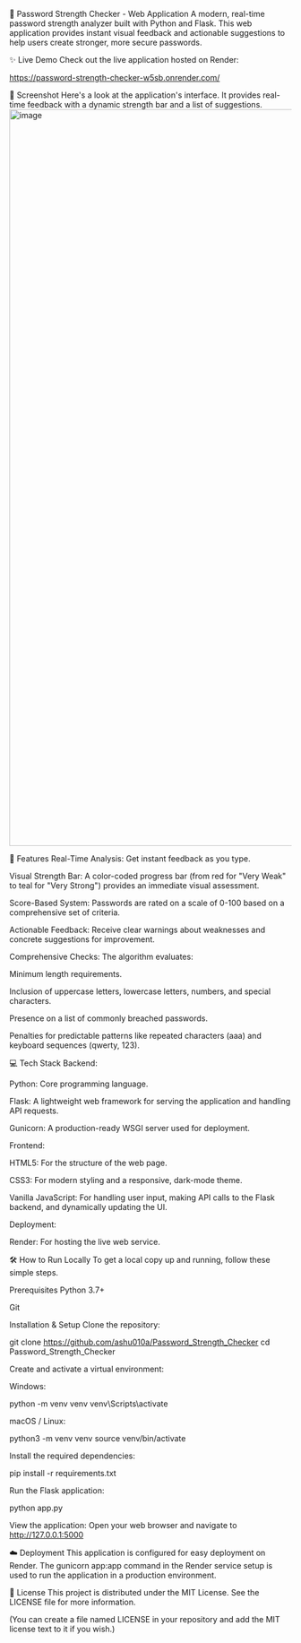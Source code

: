 🚀 Password Strength Checker - Web Application
A modern, real-time password strength analyzer built with Python and Flask. This web application provides instant visual feedback and actionable suggestions to help users create stronger, more secure passwords.

✨ Live Demo
Check out the live application hosted on Render:

https://password-strength-checker-w5sb.onrender.com/


📸 Screenshot
Here's a look at the application's interface. It provides real-time feedback with a dynamic strength bar and a list of suggestions.
<img width="2468" height="1315" alt="image" src="https://github.com/user-attachments/assets/6bf36975-f3b9-43d1-869a-9d9bb9880d3d" />


🌟 Features
Real-Time Analysis: Get instant feedback as you type.

Visual Strength Bar: A color-coded progress bar (from red for "Very Weak" to teal for "Very Strong") provides an immediate visual assessment.

Score-Based System: Passwords are rated on a scale of 0-100 based on a comprehensive set of criteria.

Actionable Feedback: Receive clear warnings about weaknesses and concrete suggestions for improvement.

Comprehensive Checks: The algorithm evaluates:

Minimum length requirements.

Inclusion of uppercase letters, lowercase letters, numbers, and special characters.

Presence on a list of commonly breached passwords.

Penalties for predictable patterns like repeated characters (aaa) and keyboard sequences (qwerty, 123).

💻 Tech Stack
Backend:

Python: Core programming language.

Flask: A lightweight web framework for serving the application and handling API requests.

Gunicorn: A production-ready WSGI server used for deployment.

Frontend:

HTML5: For the structure of the web page.

CSS3: For modern styling and a responsive, dark-mode theme.

Vanilla JavaScript: For handling user input, making API calls to the Flask backend, and dynamically updating the UI.

Deployment:

Render: For hosting the live web service.

🛠️ How to Run Locally
To get a local copy up and running, follow these simple steps.

Prerequisites
Python 3.7+

Git

Installation & Setup
Clone the repository:

git clone https://github.com/ashu010a/Password_Strength_Checker
cd Password_Strength_Checker

Create and activate a virtual environment:

Windows:

python -m venv venv
venv\Scripts\activate

macOS / Linux:

python3 -m venv venv
source venv/bin/activate

Install the required dependencies:

pip install -r requirements.txt

Run the Flask application:

python app.py

View the application:
Open your web browser and navigate to http://127.0.0.1:5000

☁️ Deployment
This application is configured for easy deployment on Render. The gunicorn app:app command in the Render service setup is used to run the application in a production environment.

📄 License
This project is distributed under the MIT License. See the LICENSE file for more information.

(You can create a file named LICENSE in your repository and add the MIT license text to it if you wish.)
